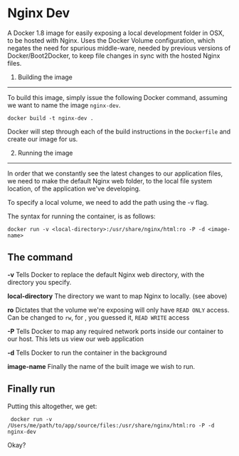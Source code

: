 Nginx Dev
=========

A Docker 1.8 image for easily exposing a local development folder in OSX, to be hosted with Nginx.  Uses the Docker Volume configuration, which negates the need for spurious middle-ware, needed by previous versions of Docker/Boot2Docker, to keep file changes in sync with the hosted Nginx files.

1. Building the image
---------------------

To build this image, simply issue the following Docker command, assuming we want to name the image `nginx-dev`.

    docker build -t nginx-dev .
    
Docker will step through each of the build instructions in the `Dockerfile` and create our image for us.

2. Running the image
--------------------
    
In order that we constantly see the latest changes to our application files, we need to make the default Nginx web folder, to the local file system location, of the application we've developing.

To specify a local volume, we need to add the path using the -v flag.

The syntax for running the container, is as follows:

    docker run -v <local-directory>:/usr/share/nginx/html:ro -P -d <image-name>

The command
-----------

**-v** Tells Docker to replace the default Nginx web directory, with the directory you specify.

**local-directory** The directory we want to map Nginx to locally.  (see above)

**ro** Dictates that the volume we're exposing will only have `READ ONLY` access.  Can be changed to `rw`, for , you guessed it, `READ WRITE` access

**-P** Tells Docker to map any required network ports inside our container to our host. This lets us view our web application

**-d** Tells Docker to run the container in the background

**image-name** Finally the name of the built image we wish to run.

Finally run
-----------

Putting this altogether, we get:

     docker run -v /Users/me/path/to/app/source/files:/usr/share/nginx/html:ro -P -d nginx-dev
    
Okay?